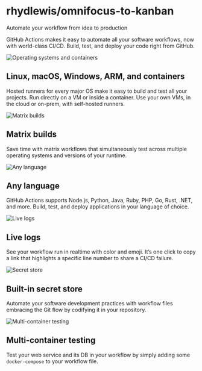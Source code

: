 # rhydlewis/omnifocus-to-kanban

Automate your workflow from idea to production

GitHub Actions makes it easy to automate all your software workflows, now with world-class CI/CD. Build, test, and deploy your code right from GitHub.

![Operating systems and containers](https://github.githubassets.com/images/modules/actions/actions-linux-and-containers.svg)

## Linux, macOS, Windows, ARM, and containers

Hosted runners for every major OS make it easy to build and test all your projects. Run directly on a VM or inside a container. Use your own VMs, in the cloud or on-prem, with self-hosted runners.

![Matrix builds](https://github.githubassets.com/images/modules/actions/actions-matrix.svg)

## Matrix builds

Save time with matrix workflows that simultaneously test across multiple operating systems and versions of your runtime.

![Any language](https://github.githubassets.com/images/modules/actions/actions-any-lang.svg)

## Any language

GitHub Actions supports Node.js, Python, Java, Ruby, PHP, Go, Rust, .NET, and more. Build, test, and deploy applications in your language of choice.

![Live logs](https://github.githubassets.com/images/modules/actions/actions-live-logs.svg)

## Live logs

See your workflow run in realtime with color and emoji. It’s one click to copy a link that highlights a specific line number to share a CI/CD failure.

![Secret store](https://github.githubassets.com/images/modules/actions/actions-secret-store.svg)

## Built-in secret store

Automate your software development practices with workflow files embracing the Git flow by codifying it in your repository.

![Multi-container testing](https://github.githubassets.com/images/modules/actions/actions-multi-container-testing.svg)

## Multi-container testing

Test your web service and its DB in your workflow by simply adding some `docker-compose` to your workflow file.

